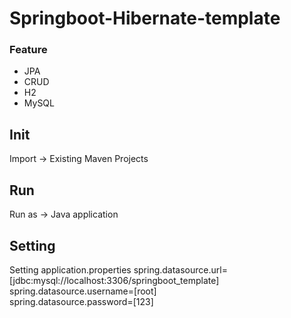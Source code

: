 # Springboot-Hibernate-template
### Feature
- JPA
- CRUD
- H2
- MySQL

## Init
Import -> Existing Maven Projects <br/>

## Run
Run as -> Java application <br/>

## Setting
Setting application.properties
spring.datasource.url=[jdbc:mysql://localhost:3306/springboot_template] <br/>
spring.datasource.username=[root] <br/>
spring.datasource.password=[123] <br/>
